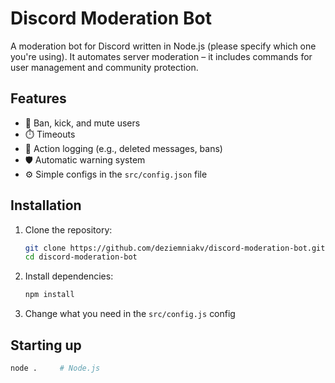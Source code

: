 # Discord Moderation Bot

A moderation bot for Discord written in Node.js (please specify which one you're using).
It automates server moderation – it includes commands for user management and community protection.

## Features
- 🔨 Ban, kick, and mute users
- ⏱️ Timeouts
- 📜 Action logging (e.g., deleted messages, bans)
- 🛡️ Automatic warning system
- ⚙️ Simple configs in the `src/config.json` file

## Installation
1. Clone the repository:
   ```bash
   git clone https://github.com/deziemniakv/discord-moderation-bot.git
   cd discord-moderation-bot


2. Install dependencies:

   ```bash
   npm install
   ```

3. Change what you need in the `src/config.js` config

## Starting up

```bash
node .     # Node.js
```
